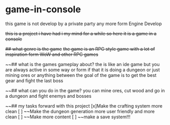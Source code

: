 # game-in-console

this game is not develop by a private party any more
form Engine Develop

~~this is a project i have had i my mind for a while so here it is a game in a console~~

~~## what genre is the game~~
~~the game is an RPG style game with a lot of inspiration form WoW and other RPG games~~


~~## what is the games gameplay about?
the is like an ide game but you are always active in some way or form if that it is doing a dungeon or just mining ores or anything between the goal of the game is to get the best gear and fight the last boss


~~## what can you do in the game?
you can mine ores, cut wood and go in a dungeon and fight enemys and bosses

~~## my tasks forward with this project
 [x]Make the crafting system more clean 
 [ ] ~~Make the dungeon generation more user friendly and more clean
 [ ] ~~Make more content
 [ ] ~~make a save system!!!
